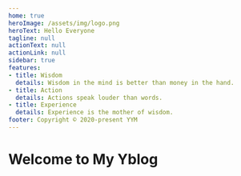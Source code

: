 ```yaml
---
home: true
heroImage: /assets/img/logo.png
heroText: Hello Everyone
tagline: null
actionText: null
actionLink: null
sidebar: true
features:
- title: Wisdom
  details: Wisdom in the mind is better than money in the hand.
- title: Action
  details: Actions speak louder than words.
- title: Experience
  details: Experience is the mother of wisdom.
footer: Copyright © 2020-present YYM
---
```


# Welcome to My Yblog


<script>
console.log('hoho')

module.exports = {

}
</script>

<style lang="stylus">
$bgColor = #50b6fa5b
$fontColor = #FFF

.theme-container
  /* background: $bgColor; */
  background: url('/assets/img/background/1.jpg') no-repeat
  background-size: contain

  min-height: 1080px;
  .sidebar 
    background: $bgColor;
  .navbar 
    background: $bgColor;
    .links 
      background: $bgColor;
      border-radius: 16px;
      color: #C00;

  .hero img
    width: 70px;
  
#app .home .feature
  h2 
    color: #FFF
  p
    color: #66CCFF

#welcome-to-my-yblog
  text-align center

</style>